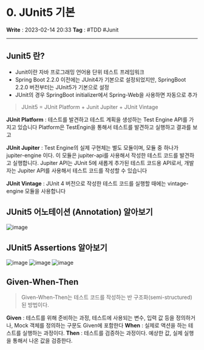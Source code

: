 # 0. JUnit5 기본
**Write** : 2023-02-14 20:33
**Tag** : #TDD #Junit
***
## Junit5 란?
- Junit이란 자바 프로그래밍 언어용 단위 테스트 프레임워크
- Spring Boot 2.2.0 이전에는 JUnit4가 기본으로 설정되었지만, SpringBoot 2.2.0 버전부터는 JUnit5가 기본으로 설정 
- JUnit의 경우 SpringBoot initializer에서 Spring-Web을 사용하면 자동으로 추가

> JUnit5 = JUnit Platform + Junit Jupiter + JUnit Vintage

**JUnit Platform** : 테스트를 발견하고 테스트 계획을 생성하는 Test Engine API를 가지고 있습니다 Platform은 TestEngin을 통해서 테스트를 발견하고 실행하고 결과를 보고

**JUnit Jupiter** : Test Engine의 실제 구현체는 별도 모듈이며, 모듈 중 하나가 jupiter-engine 이다. 이 모듈은 jupiter-api를 사용해서 작성한 테스트 코드를 발견하고 실행합니다. Jupiter API는 JUnit 5에 새롭게 추가된 테스트 코드용 API로서, 개발자는 Jupiter API를 사용해서 테스트 코드를 작성할 수 있습니다

**JUnit Vintage** : JUnit 4 버전으로 작성한 테스트 코드를 실행할 때에는 vintage-engine 모듈을 사용합니다

## JUnit5 어노테이션 (Annotation) 알아보기
![image](https://user-images.githubusercontent.com/56426044/218726724-54f29232-17ba-42a5-9912-31c84b209667.png)

## JUnit5 Assertions 알아보기
![image](https://user-images.githubusercontent.com/56426044/218731630-5ea3d5f4-6d85-4d66-b927-a65997e44323.png)
![image](https://user-images.githubusercontent.com/56426044/218731676-95f0bd63-d571-4e54-8e0f-0c39e883f2e8.png)
![image](https://user-images.githubusercontent.com/56426044/218731731-30a889cf-37db-4d33-bcc6-95d51838d0d7.png)

## Given-When-Then
> Given-When-Then는 테스트 코드를 작성하는 반 구조화(semi-structured) 된 방법이다.

**Given** : 테스트를 위해 준비하는 과정, 테스트에 사용되는 변수, 입력 값 등을 정의하거나, Mock 객체를 정의하는 구문도 Given에 포함한다
**When** : 실제로 액션을 하는 테스트를 실행하는 과정이다.
**Then** : 테스트를 검증하는 과정이다. 예상한 값, 실제 실행을 통해서 나온 값을 검증한다.